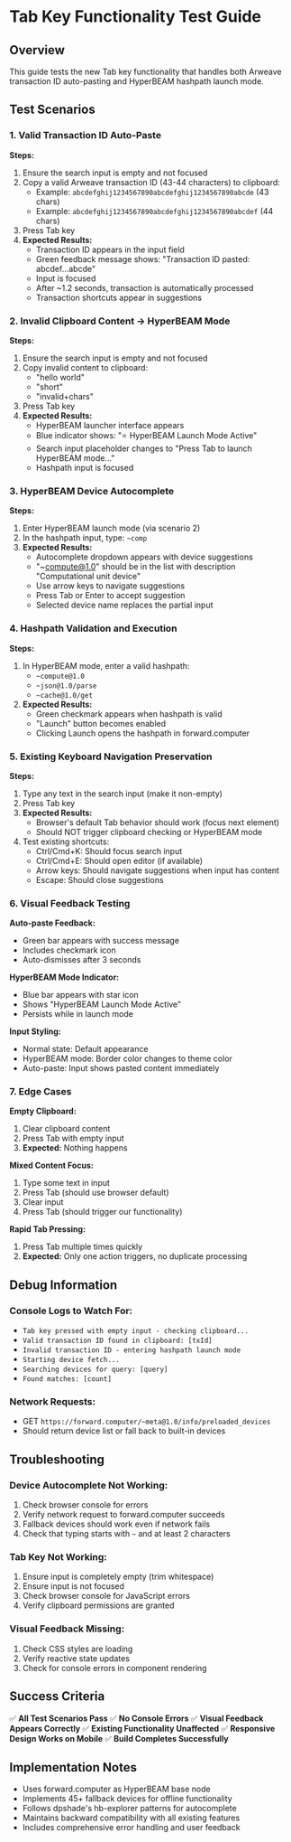 # Tab Key Functionality Test Guide

## Overview
This guide tests the new Tab key functionality that handles both Arweave transaction ID auto-pasting and HyperBEAM hashpath launch mode.

## Test Scenarios

### 1. Valid Transaction ID Auto-Paste
**Steps:**
1. Ensure the search input is empty and not focused
2. Copy a valid Arweave transaction ID (43-44 characters) to clipboard:
   - Example: `abcdefghij1234567890abcdefghij1234567890abcde` (43 chars)
   - Example: `abcdefghij1234567890abcdefghij1234567890abcdef` (44 chars)
3. Press Tab key
4. **Expected Results:**
   - Transaction ID appears in the input field
   - Green feedback message shows: "Transaction ID pasted: abcdef...abcde"
   - Input is focused
   - After ~1.2 seconds, transaction is automatically processed
   - Transaction shortcuts appear in suggestions

### 2. Invalid Clipboard Content → HyperBEAM Mode
**Steps:**
1. Ensure the search input is empty and not focused
2. Copy invalid content to clipboard:
   - "hello world"
   - "short"
   - "invalid+chars"
3. Press Tab key
4. **Expected Results:**
   - HyperBEAM launcher interface appears
   - Blue indicator shows: "⭐ HyperBEAM Launch Mode Active"
   - Search input placeholder changes to "Press Tab to launch HyperBEAM mode..."
   - Hashpath input is focused

### 3. HyperBEAM Device Autocomplete
**Steps:**
1. Enter HyperBEAM launch mode (via scenario 2)
2. In the hashpath input, type: `~comp`
3. **Expected Results:**
   - Autocomplete dropdown appears with device suggestions
   - "~compute@1.0" should be in the list with description "Computational unit device"
   - Use arrow keys to navigate suggestions
   - Press Tab or Enter to accept suggestion
   - Selected device name replaces the partial input

### 4. Hashpath Validation and Execution
**Steps:**
1. In HyperBEAM mode, enter a valid hashpath:
   - `~compute@1.0`
   - `~json@1.0/parse`
   - `~cache@1.0/get`
2. **Expected Results:**
   - Green checkmark appears when hashpath is valid
   - "Launch" button becomes enabled
   - Clicking Launch opens the hashpath in forward.computer

### 5. Existing Keyboard Navigation Preservation
**Steps:**
1. Type any text in the search input (make it non-empty)
2. Press Tab key
3. **Expected Results:**
   - Browser's default Tab behavior should work (focus next element)
   - Should NOT trigger clipboard checking or HyperBEAM mode
4. Test existing shortcuts:
   - Ctrl/Cmd+K: Should focus search input
   - Ctrl/Cmd+E: Should open editor (if available)
   - Arrow keys: Should navigate suggestions when input has content
   - Escape: Should close suggestions

### 6. Visual Feedback Testing
**Auto-paste Feedback:**
- Green bar appears with success message
- Includes checkmark icon
- Auto-dismisses after 3 seconds

**HyperBEAM Mode Indicator:**
- Blue bar appears with star icon
- Shows "HyperBEAM Launch Mode Active"
- Persists while in launch mode

**Input Styling:**
- Normal state: Default appearance
- HyperBEAM mode: Border color changes to theme color
- Auto-paste: Input shows pasted content immediately

### 7. Edge Cases
**Empty Clipboard:**
1. Clear clipboard content
2. Press Tab with empty input
3. **Expected:** Nothing happens

**Mixed Content Focus:**
1. Type some text in input
2. Press Tab (should use browser default)
3. Clear input
4. Press Tab (should trigger our functionality)

**Rapid Tab Pressing:**
1. Press Tab multiple times quickly
2. **Expected:** Only one action triggers, no duplicate processing

## Debug Information

### Console Logs to Watch For:
- `Tab key pressed with empty input - checking clipboard...`
- `Valid transaction ID found in clipboard: [txId]`
- `Invalid transaction ID - entering hashpath launch mode`
- `Starting device fetch...`
- `Searching devices for query: [query]`
- `Found matches: [count]`

### Network Requests:
- GET `https://forward.computer/~meta@1.0/info/preloaded_devices`
- Should return device list or fall back to built-in devices

## Troubleshooting

### Device Autocomplete Not Working:
1. Check browser console for errors
2. Verify network request to forward.computer succeeds
3. Fallback devices should work even if network fails
4. Check that typing starts with `~` and at least 2 characters

### Tab Key Not Working:
1. Ensure input is completely empty (trim whitespace)
2. Ensure input is not focused
3. Check browser console for JavaScript errors
4. Verify clipboard permissions are granted

### Visual Feedback Missing:
1. Check CSS styles are loading
2. Verify reactive state updates
3. Check for console errors in component rendering

## Success Criteria

✅ **All Test Scenarios Pass**
✅ **No Console Errors**
✅ **Visual Feedback Appears Correctly**
✅ **Existing Functionality Unaffected**
✅ **Responsive Design Works on Mobile**
✅ **Build Completes Successfully**

## Implementation Notes

- Uses forward.computer as HyperBEAM base node
- Implements 45+ fallback devices for offline functionality
- Follows dpshade's hb-explorer patterns for autocomplete
- Maintains backward compatibility with all existing features
- Includes comprehensive error handling and user feedback